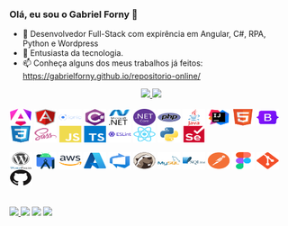 ### Olá, eu sou o Gabriel Forny 👋

- 🔭 Desenvolvedor Full-Stack com expirência em Angular, C#, RPA, Python e Wordpress
- 🌱 Entusiasta da tecnologia.
- 📫 Conheça alguns dos meus trabalhos já feitos: https://gabrielforny.github.io/repositorio-online/


<div align="center">
  <a href="https://github.com/gabrielforny">
  <!--<img height="180em" src="https://github-readme-stats.vercel.app/api?username=gabrielforny&show_icons=true&theme=github_dark&include_all_commits=true&count_private=true"/>  
   <img height="180em" src="https://github-readme-stats.vercel.app/api/top-langs/?username=gabrielforny&layout=compact&langs_count=7&theme=github_dark"/> -->
    <img height="180em" src="https://github-readme-stats-sigma-five.vercel.app/api?username=gabrielforny&show_icons=true&theme=algolia&include_all_commits=true&count_private=true"/> 
   <img height="180em" src="https://github-readme-stats-sigma-five.vercel.app/api/top-langs/?username=gabrielforny&theme=algolia&layout=compact&langs_count=7"/> </a>
</div>
  
<div style="display: inline_block"><br>
  <img align="center" alt="Gabriel-Angular" height="30" width="40" src="https://github.com/devicons/devicon/blob/master/icons/angular/angular-original.svg">
  <img align="center" alt="Gabriel-AngularJS" height="30" width="40" src="https://github.com/devicons/devicon/blob/master/icons/angularjs/angularjs-original.svg">
  <img align="center" alt="Gabriel-Ionic" height="30" width="40" src="https://github.com/devicons/devicon/blob/master/icons/ionic/ionic-original-wordmark.svg">
  <img align="center" alt="Gabriel-Csharp" height="30" width="40" src="https://raw.githubusercontent.com/devicons/devicon/master/icons/csharp/csharp-original.svg">
  <img align="center" alt="Gabriel-Dotnet" height="30" width="40" src="https://github.com/devicons/devicon/blob/master/icons/dot-net/dot-net-original-wordmark.svg">
  <img align="center" alt="Gabriel-netcore" height="30" width="40" src="https://github.com/devicons/devicon/blob/master/icons/dotnetcore/dotnetcore-original.svg">
  <img align="center" alt="Gabriel-PHP" height="30" width="40" src="https://github.com/devicons/devicon/blob/master/icons/php/php-original.svg">
  <img align="center" alt="Gabriel-Java" height="30" width="40" src="https://github.com/devicons/devicon/blob/master/icons/java/java-original-wordmark.svg">
  <img align="center" alt="Gabriel-Inteliji" height="30" width="40" src="https://github.com/devicons/devicon/blob/master/icons/intellij/intellij-original.svg">
  <img align="center" alt="Gabriel-HTML" height="30" width="40" src="https://raw.githubusercontent.com/devicons/devicon/master/icons/html5/html5-original.svg">
  <img align="center" alt="Gabriel-BootStrap" height="30" width="40" src="https://github.com/devicons/devicon/blob/master/icons/bootstrap/bootstrap-original.svg">
  <img align="center" alt="Gabriel-CSS" height="30" width="40" src="https://raw.githubusercontent.com/devicons/devicon/master/icons/css3/css3-original.svg">
  <img align="center" alt="Gabriel-Sass" height="30" width="40" src="https://github.com/devicons/devicon/blob/master/icons/sass/sass-original.svg">
  <img align="center" alt="Gabriel-Js" height="30" width="40" src="https://raw.githubusercontent.com/devicons/devicon/master/icons/javascript/javascript-plain.svg">
  <img align="center" alt="Gabriel-Ts" height="30" width="40" src="https://raw.githubusercontent.com/devicons/devicon/master/icons/typescript/typescript-plain.svg">
  <img align="center" alt="Gabriel-Es" height="30" width="40" src="https://github.com/devicons/devicon/blob/master/icons/eslint/eslint-plain-wordmark.svg">
  <img align="center" alt="Gabriel-React" height="30" width="40" src="https://raw.githubusercontent.com/devicons/devicon/master/icons/react/react-original.svg">
  <img align="center" alt="Gabriel-Python" height="30" width="40" src="https://raw.githubusercontent.com/devicons/devicon/master/icons/python/python-original.svg">
  <img align="center" alt="Gabriel-Selenium" height="30" width="40" src="https://github.com/devicons/devicon/blob/master/icons/selenium/selenium-original.svg">
</div>
<br/>
<div style="display: inline_block">
   <img align="center" alt="Gabriel-Wordpress" height="30" width="40" src="https://github.com/devicons/devicon/blob/master/icons/wordpress/wordpress-original.svg">   
  <img align="center" alt="Gabriel-Android-Studio" height="30" width="40" src="https://github.com/devicons/devicon/blob/master/icons/androidstudio/androidstudio-original.svg">         
  <img align="center" alt="Gabriel-Aws" height="30" width="40" src="https://github.com/devicons/devicon/blob/master/icons/amazonwebservices/amazonwebservices-original-wordmark.svg">
  <img align="center" alt="Gabriel-Azure" height="30" width="40" src="https://github.com/devicons/devicon/blob/master/icons/azure/azure-original.svg"> 
  <img align="center" alt="Gabriel-AzureDevops" height="30" width="40" src="https://github.com/devicons/devicon/blob/master/icons/azuredevops/azuredevops-original.svg"> 
  <img align="center" alt="Gabriel-DbEaver" height="30" width="40" src="https://github.com/devicons/devicon/blob/master/icons/dbeaver/dbeaver-original.svg"> 
  <img align="center" alt="Gabriel-mysql" height="30" width="40" src="https://github.com/devicons/devicon/blob/master/icons/mysql/mysql-original-wordmark.svg"> 
  <img align="center" alt="Gabriel-sqlite" height="30" width="40" src="https://github.com/devicons/devicon/blob/master/icons/sqlite/sqlite-original-wordmark.svg"> 
  <img align="center" alt="Gabriel-Postman" height="30" width="40" src="https://github.com/devicons/devicon/blob/master/icons/postman/postman-original.svg"> 
  <img align="center" alt="Gabriel-Figma" height="30" width="40" src="https://github.com/devicons/devicon/blob/master/icons/figma/figma-original.svg">
  <img align="center" alt="Gabriel-Git" height="30" width="40" src="https://github.com/devicons/devicon/blob/master/icons/git/git-original.svg">
  <img align="center" alt="Gabriel-GitHub" height="30" width="40" src="https://github.com/devicons/devicon/blob/master/icons/github/github-original.svg">

</div>
  
  <br/>
<div style="margin-top: 20px !important">
    <a href="https://wa.me/5521991639889" target="_blank">
      <img src="https://img.shields.io/badge/-WhatsApp-%23292D2C?style=for-the-badge&logo=whatsapp&logoColor=white" target="_blank">
    </a>
    <a href = "mailto:gfmtech21@gmail.com"><img src="https://img.shields.io/badge/-Gmail-%23333?style=for-the-badge&logo=gmail&logoColor=white" target="_blank"></a>
    <a href="mailto:gf097@outlook.com"><img src="https://img.shields.io/badge/-Outlook-%23333?style=for-the-badge&logo=microsoft-outlook&logoColor=white" target="_blank"></a>
    <a href="https://www.linkedin.com/in/gabriel-forny-501439132/" target="_blank"><img src="https://img.shields.io/badge/-LinkedIn-%230077B5?style=for-the-badge&logo=linkedin&logoColor=white" target="_blank">
    </a> 
</div>
